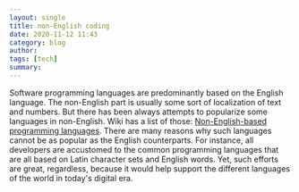 ```yaml
---
layout: single
title: non-English coding 
date: 2020-11-12 11:43
category: blog 
author: 
tags: [tech]
summary: 
---
```


Software programming languages are predominantly based on the English language. The non-English part is usually some sort of localization of text and numbers. But there has been always attempts to popularize some languages in non-English. Wiki has a list of those: [Non-English-based programming languages](https://en.wikipedia.org/wiki/Non-English-based_programming_languages). There are many reasons why such languages cannot be as popular as the English counterparts. For instance, all developers are accustomed to the common programming languages that are all based on Latin character sets and English words. Yet, such efforts are great, regardless, because it would help support the different languages of the world in today's digital era.
